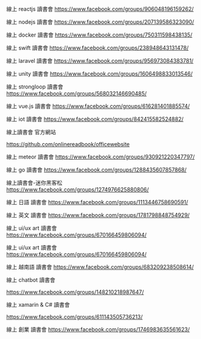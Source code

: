 線上 reactjs 讀書會
https://www.facebook.com/groups/906048196159262/		

線上 nodejs 讀書會
https://www.facebook.com/groups/207139586323090/		

線上 docker 讀書會
https://www.facebook.com/groups/750311598438135/		

線上 swift 讀書會
https://www.facebook.com/groups/238948643131478/		

線上 laravel 讀書會
https://www.facebook.com/groups/956973084383781/		

線上 unity 讀書會
https://www.facebook.com/groups/1606498833013546/			

線上 strongloop 讀書會
https://www.facebook.com/groups/568032146690485/		

線上 vue.js 讀書會
https://www.facebook.com/groups/616281401885574/		

線上 iot 讀書會
https://www.facebook.com/groups/842415582524882/

線上讀書會 官方網站

https://github.com/onlinereadbook/officewebsite

線上 meteor 讀書會
https://www.facebook.com/groups/930921220347797/

線上 go 讀書會
https://www.facebook.com/groups/1288435607857868/

線上讀書會-迷你黑客松
https://www.facebook.com/groups/1274976625880806/


線上 日語 讀書會
https://www.facebook.com/groups/1113446758690591/

線上 英文 讀書會
https://www.facebook.com/groups/1781798848754929/

線上 ui/ux art 讀書會
https://www.facebook.com/groups/670166459806094/  

線上 ui/ux art 讀書會
https://www.facebook.com/groups/670166459806094/  

線上 越南語 讀書會
https://www.facebook.com/groups/683209238508614/

線上 chatbot 讀書會

https://www.facebook.com/groups/148210218987647/

線上 xamarin & C# 讀書會

https://www.facebook.com/groups/611143505736213/

線上 創業 讀書會 
https://www.facebook.com/groups/1746983635561623/